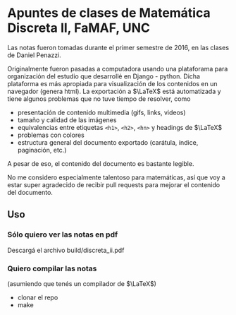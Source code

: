 # Apuntes de clases de Matemática Discreta II, FaMAF, UNC

Las notas fueron tomadas durante el primer semestre de 2016, en las clases
de Daniel Penazzi.

Originalmente fueron pasadas a computadora usando una plataforama para
organización del estudio que desarrollé en Django - python. Dicha plataforma es
más apropiada para visualización de los contenidos en un navegador (genera
html). La exportación a $\LaTeX$ está automatizada y tiene algunos problemas
que no tuve tiempo de resolver, como

- presentación de contenido multimedia (gifs, links, videos)
- tamaño y calidad de las imágenes
- equivalencias entre etiquetas `<h1>`, `<h2>`, `<hn>` y headings de $\LaTeX$
- problemas con colores
- estructura general del documento exportado (carátula, índice, paginación,
  etc.)

A pesar de eso, el contenido del documento es bastante legible.

No me considero especialmente talentoso para matemáticas, así que voy a estar
super agradecido de recibir pull requests para mejorar el contenido del
documento.


## Uso

### Sólo quiero ver las notas en pdf

Descargá el archivo build/discreta_ii.pdf

### Quiero compilar las notas

(asumiendo que tenés un compilador de $\LaTeX$)

- clonar el repo
- make
